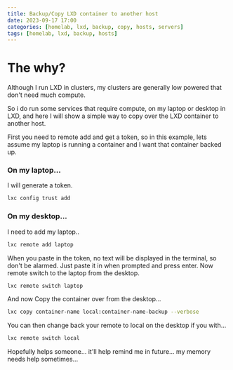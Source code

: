 ```yaml
---
title: Backup/Copy LXD container to another host
date: 2023-09-17 17:00
categories: [homelab, lxd, backup, copy, hosts, servers]
tags: [homelab, lxd, backup, hosts]
---
```


# The why?

Although I run LXD in clusters, my clusters are generally low powered that don't need much compute.

So i do run some services that require compute, on my laptop or desktop in LXD, and here I will show a simple way to copy over the LXD container to another host.

First you need to remote add and get a token, so in this example, lets assume my laptop is running a container and I want that container backed up.

### On my laptop...

I will generate a token.

```bash
lxc config trust add
```

### On my desktop...

I need to add my laptop..

```bash
lxc remote add laptop
```

When you paste in the token, no text will be displayed in the terminal, so don't be alarmed. Just paste it in when prompted and press enter. Now remote switch to the laptop from the desktop.

```bash
lxc remote switch laptop
```

And now Copy the container over from the desktop...

```bash
lxc copy container-name local:container-name-backup --verbose
```

You can then change back your remote to local on the desktop if you with...

```bash
lxc remote switch local
```

Hopefully helps someone... it'll help remind me in future... my memory needs help sometimes...